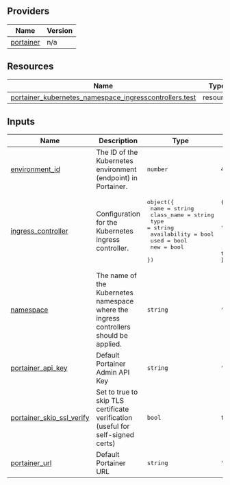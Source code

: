 <!-- BEGIN_TF_DOCS -->


## Providers

| Name | Version |
|------|---------|
| <a name="provider_portainer"></a> [portainer](#provider\_portainer) | n/a |

## Resources

| Name | Type |
|------|------|
| [portainer_kubernetes_namespace_ingresscontrollers.test](https://registry.terraform.io/providers/portainer/portainer/latest/docs/resources/kubernetes_namespace_ingresscontrollers) | resource |

## Inputs

| Name | Description | Type | Default | Required |
|------|-------------|------|---------|:--------:|
| <a name="input_environment_id"></a> [environment\_id](#input\_environment\_id) | The ID of the Kubernetes environment (endpoint) in Portainer. | `number` | `4` | no |
| <a name="input_ingress_controller"></a> [ingress\_controller](#input\_ingress\_controller) | Configuration for the Kubernetes ingress controller. | <pre>object({<br/>    name         = string<br/>    class_name   = string<br/>    type         = string<br/>    availability = bool<br/>    used         = bool<br/>    new          = bool<br/>  })</pre> | <pre>{<br/>  "availability": true,<br/>  "class_name": "nginx",<br/>  "name": "nginx",<br/>  "new": false,<br/>  "type": "ingress",<br/>  "used": true<br/>}</pre> | no |
| <a name="input_namespace"></a> [namespace](#input\_namespace) | The name of the Kubernetes namespace where the ingress controllers should be applied. | `string` | `"default"` | no |
| <a name="input_portainer_api_key"></a> [portainer\_api\_key](#input\_portainer\_api\_key) | Default Portainer Admin API Key | `string` | `"ptr_xrP7XWqfZEOoaCJRu5c8qKaWuDtVc2Zb07Q5g22YpS8="` | no |
| <a name="input_portainer_skip_ssl_verify"></a> [portainer\_skip\_ssl\_verify](#input\_portainer\_skip\_ssl\_verify) | Set to true to skip TLS certificate verification (useful for self-signed certs) | `bool` | `true` | no |
| <a name="input_portainer_url"></a> [portainer\_url](#input\_portainer\_url) | Default Portainer URL | `string` | `"https://localhost:9443"` | no |
<!-- END_TF_DOCS -->
